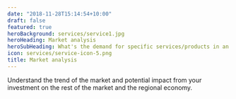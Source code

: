 ```yaml
---
date: "2018-11-28T15:14:54+10:00"
draft: false
featured: true
heroBackground: services/service1.jpg
heroHeading: Market analysis
heroSubHeading: What's the demand for specific services/products in an area?
icon: services/service-icon-5.png
title: Market analysis
---
```


Understand the trend of the market and potential impact from your investment on the rest of the market and the regional economy.